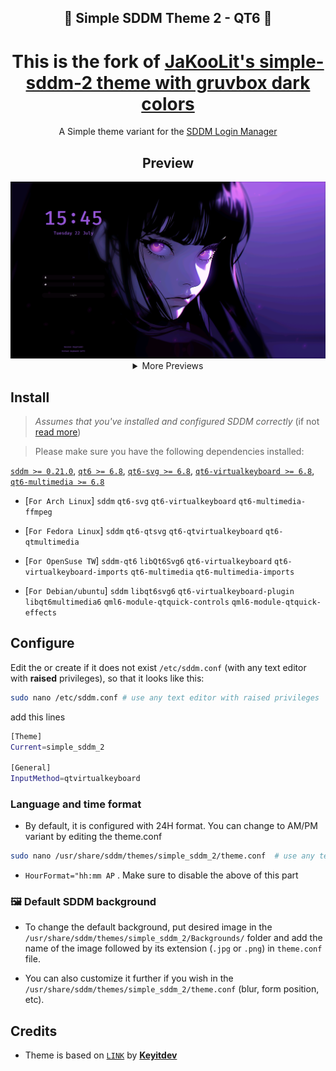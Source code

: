 <h2 align="center">🗼 Simple SDDM Theme 2 - QT6 🗼</h2>

<h1 align="center">
    This is the fork of <a href="https://github.com/JaKooLit/simple-sddm-2">JaKooLit's simple-sddm-2 theme with gruvbox dark colors</a>
</h1>

<p align=center>
A Simple theme variant for the <a href="https://github.com/sddm/sddm">SDDM Login Manager</a>
</p>

<h2 align=center>Preview</h2>
<center>
<img src="./Previews/1.png" alt="preview-1">
<details>
<summary align=center>More Previews</summary>
<img src="./Previews/2.png" alt="preview-2">
<img src="./Previews/3.png" alt="preview-4">
<img src="./Previews/4.png" alt="preview-3">
<img src="./Previews/5.png" alt="preview-5">
</details>
</center>

## Install
> _Assumes that you've installed and configured SDDM correctly_ (if not [read more](https://wiki.archlinux.org/title/SDDM))

>  Please make sure you have the following dependencies installed:

[`sddm >= 0.21.0`](https://github.com/sddm/sddm), [`qt6 >= 6.8`](https://doc.qt.io/qt-6/index.html), [`qt6-svg >= 6.8`](https://doc.qt.io/qt-6/qtsvg-index.html), [`qt6-virtualkeyboard >= 6.8`](https://doc.qt.io/qt-6/qtvirtualkeyboard-index.html), [`qt6-multimedia >= 6.8`](https://doc.qt.io/qt-6/qtmultimedia-index.html)

- [`For Arch Linux`]
`sddm` `qt6-svg` `qt6-virtualkeyboard` `qt6-multimedia-ffmpeg`

- [`For Fedora Linux`]
`sddm` `qt6-qtsvg` `qt6-qtvirtualkeyboard` `qt6-qtmultimedia`

- [`For OpenSuse TW`]
`sddm-qt6` `libQt6Svg6` `qt6-virtualkeyboard` `qt6-virtualkeyboard-imports` `qt6-multimedia` `qt6-multimedia-imports`  

- [`For Debian/ubuntu`]
`sddm` `libqt6svg6` `qt6-virtualkeyboard-plugin` `libqt6multimedia6` `qml6-module-qtquick-controls` `qml6-module-qtquick-effects`

## Configure

Edit the or create if it does not exist `/etc/sddm.conf` (with any text editor with **raised** privileges), so that it looks like this:

```bash
sudo nano /etc/sddm.conf # use any text editor with raised privileges
```

add this lines

```sh
[Theme]
Current=simple_sddm_2

[General]
InputMethod=qtvirtualkeyboard

```


### Language and time format
- By default, it is configured with 24H format. You can change to AM/PM variant by editing the theme.conf
```bash
sudo nano /usr/share/sddm/themes/simple_sddm_2/theme.conf  # use any text editor with raised privileges
```
- `HourFormat="hh:mm AP` . Make sure to disable the above of this part

### 🖼️ Default SDDM background
- To change the default background, put desired image in the `/usr/share/sddm/themes/simple_sddm_2/Backgrounds/` folder and add the name of the image followed by its extension (`.jpg` or `.png`) in `theme.conf` file.

- You can also customize it further if you wish in the `/usr/share/sddm/themes/simple_sddm_2/theme.conf`
(blur, form position, etc).



## Credits
- Theme is based on [`LINK`](https://github.com/Keyitdev/sddm-astronaut-theme) by [**Keyitdev**](https://github.com/Keyitdev)


